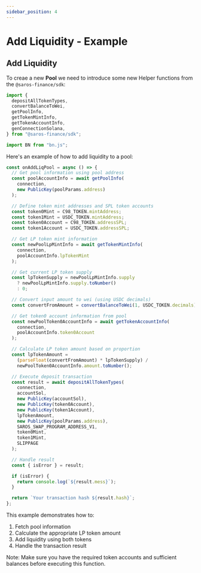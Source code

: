 ```yaml
---
sidebar_position: 4
---
```


# Add Liquidity - Example

## Add Liquidity

To creae a new **Pool** we need to introduce some new Helper functions from the `@saros-finance/sdk`:

```js
import {
  depositAllTokenTypes,
  convertBalanceToWei,
  getPoolInfo,
  getTokenMintInfo,
  getTokenAccountInfo,
  genConnectionSolana,
} from "@saros-finance/sdk";

import BN from "bn.js";
```

Here's an example of how to add liquidity to a pool:

```js
const onAddLiqPool = async () => {
  // Get pool information using pool address
  const poolAccountInfo = await getPoolInfo(
    connection,
    new PublicKey(poolParams.address)
  );

  // Define token mint addresses and SPL token accounts
  const token0Mint = C98_TOKEN.mintAddress;
  const token1Mint = USDC_TOKEN.mintAddress;
  const token0Account = C98_TOKEN.addressSPL;
  const token1Account = USDC_TOKEN.addressSPL;

  // Get LP token mint information
  const newPoolLpMintInfo = await getTokenMintInfo(
    connection,
    poolAccountInfo.lpTokenMint
  );

  // Get current LP token supply
  const lpTokenSupply = newPoolLpMintInfo.supply
    ? newPoolLpMintInfo.supply.toNumber()
    : 0;

  // Convert input amount to wei (using USDC decimals)
  const convertFromAmount = convertBalanceToWei(1, USDC_TOKEN.decimals);

  // Get token0 account information from pool
  const newPoolToken0AccountInfo = await getTokenAccountInfo(
    connection,
    poolAccountInfo.token0Account
  );

  // Calculate LP token amount based on proportion
  const lpTokenAmount =
    (parseFloat(convertFromAmount) * lpTokenSupply) /
    newPoolToken0AccountInfo.amount.toNumber();

  // Execute deposit transaction
  const result = await depositAllTokenTypes(
    connection,
    accountSol,
    new PublicKey(accountSol),
    new PublicKey(token0Account),
    new PublicKey(token1Account),
    lpTokenAmount,
    new PublicKey(poolParams.address),
    SAROS_SWAP_PROGRAM_ADDRESS_V1,
    token0Mint,
    token1Mint,
    SLIPPAGE
  );

  // Handle result
  const { isError } = result;

  if (isError) {
    return console.log(`${result.mess}`);
  }

  return `Your transaction hash ${result.hash}`;
};
```

This example demonstrates how to:

1. Fetch pool information
2. Calculate the appropriate LP token amount
3. Add liquidity using both tokens
4. Handle the transaction result

Note: Make sure you have the required token accounts and sufficient balances before executing this function.
